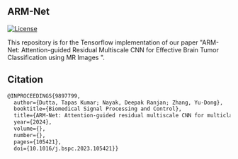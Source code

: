 ## ARM-Net

[![License](https://img.shields.io/badge/license-MIT-blue.svg)](LICENSE)

This repository is for the Tensorflow implementation of our paper "ARM-Net: Attention-guided Residual Multiscale CNN for Effective Brain Tumor Classification using MR Images
".


## Citation

```markdown
@INPROCEEDINGS{9897799,
  author={Dutta, Tapas Kumar; Nayak, Deepak Ranjan; Zhang, Yu-Dong},
  booktitle={Biomedical Signal Processing and Control}, 
  title={ARM-Net: Attention-guided residual multiscale CNN for multiclass brain tumor classification using MR images}, 
  year={2024},
  volume={},
  number={},
  pages={105421},
  doi={10.1016/j.bspc.2023.105421}}

